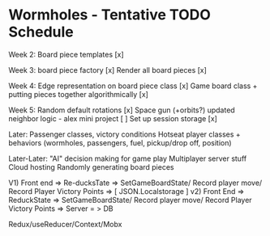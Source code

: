 # Wormholes - Tentative TODO Schedule
<p align="left">
Week 2:
Board piece templates [x]

Week 3: 
board piece factory [x]
Render all board pieces [x]

Week 4: 
Edge representation on board piece class [x]
Game board class + putting pieces together algorithmically [x]

Week 5: 
Random default rotations [x]
Space gun (+orbits?) updated neighbor logic - alex mini project [ ]
Set up session storage [x]

Later: 
Passenger classes, victory conditions
Hotseat player classes + behaviors (wormholes, passengers, fuel, pickup/drop off, position)

Later-Later:
"AI" decision making for game play
Multiplayer server stuff
Cloud hosting
Randomly generating board pieces
</p>


V1) 
Front end => Re-ducksTate => SetGameBoardState/ Record player move/ Record Player Victory Points => [ JSON.Localstorage ]
v2) 
Front End => ReduckState => SetGameBoardState/ Record player move/ Record Player Victory Points => Server = > DB

Redux/useReducer/Context/Mobx
















